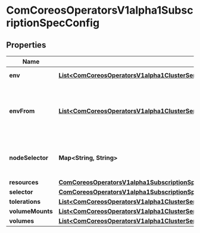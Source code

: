
# ComCoreosOperatorsV1alpha1SubscriptionSpecConfig

## Properties
Name | Type | Description | Notes
------------ | ------------- | ------------- | -------------
**env** | [**List&lt;ComCoreosOperatorsV1alpha1ClusterServiceVersionSpecInstallSpecSpecTemplateSpecEnv&gt;**](ComCoreosOperatorsV1alpha1ClusterServiceVersionSpecInstallSpecSpecTemplateSpecEnv.md) | Env is a list of environment variables to set in the container. Cannot be updated. |  [optional]
**envFrom** | [**List&lt;ComCoreosOperatorsV1alpha1ClusterServiceVersionSpecInstallSpecSpecTemplateSpecEnvFrom&gt;**](ComCoreosOperatorsV1alpha1ClusterServiceVersionSpecInstallSpecSpecTemplateSpecEnvFrom.md) | EnvFrom is a list of sources to populate environment variables in the container. The keys defined within a source must be a C_IDENTIFIER. All invalid keys will be reported as an event when the container is starting. When a key exists in multiple sources, the value associated with the last source will take precedence. Values defined by an Env with a duplicate key will take precedence. Immutable. |  [optional]
**nodeSelector** | **Map&lt;String, String&gt;** | NodeSelector is a selector which must be true for the pod to fit on a node. Selector which must match a node&#39;s labels for the pod to be scheduled on that node. More info: https://kubernetes.io/docs/concepts/configuration/assign-pod-node/ |  [optional]
**resources** | [**ComCoreosOperatorsV1alpha1SubscriptionSpecConfigResources**](ComCoreosOperatorsV1alpha1SubscriptionSpecConfigResources.md) |  |  [optional]
**selector** | [**ComCoreosOperatorsV1alpha1SubscriptionSpecConfigSelector**](ComCoreosOperatorsV1alpha1SubscriptionSpecConfigSelector.md) |  |  [optional]
**tolerations** | [**List&lt;ComCoreosOperatorsV1alpha1ClusterServiceVersionSpecInstallSpecSpecTemplateSpecTolerations&gt;**](ComCoreosOperatorsV1alpha1ClusterServiceVersionSpecInstallSpecSpecTemplateSpecTolerations.md) | Tolerations are the pod&#39;s tolerations. |  [optional]
**volumeMounts** | [**List&lt;ComCoreosOperatorsV1alpha1ClusterServiceVersionSpecInstallSpecSpecTemplateSpecVolumeMounts&gt;**](ComCoreosOperatorsV1alpha1ClusterServiceVersionSpecInstallSpecSpecTemplateSpecVolumeMounts.md) | List of VolumeMounts to set in the container. |  [optional]
**volumes** | [**List&lt;ComCoreosOperatorsV1alpha1ClusterServiceVersionSpecInstallSpecSpecTemplateSpecVolumes&gt;**](ComCoreosOperatorsV1alpha1ClusterServiceVersionSpecInstallSpecSpecTemplateSpecVolumes.md) | List of Volumes to set in the podSpec. |  [optional]



